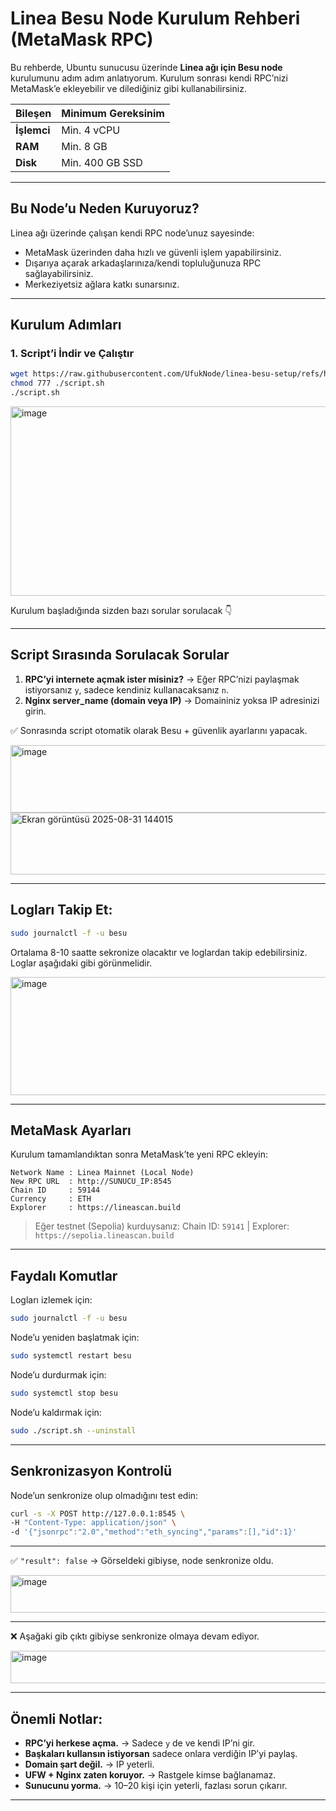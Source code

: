 # Linea Besu Node Kurulum Rehberi (MetaMask RPC)

Bu rehberde, Ubuntu sunucusu üzerinde **Linea ağı için Besu node** kurulumunu adım adım anlatıyorum.
Kurulum sonrası kendi RPC’nizi MetaMask’e ekleyebilir ve dilediğiniz gibi kullanabilirsiniz.

| Bileşen     | Minimum Gereksinim |
| ----------- | ------------------ |
| **İşlemci** | Min. 4 vCPU        |
| **RAM**     | Min. 8 GB          |
| **Disk**    | Min. 400 GB SSD    |

---

## Bu Node’u Neden Kuruyoruz?

Linea ağı üzerinde çalışan kendi RPC node’unuz sayesinde:

* MetaMask üzerinden daha hızlı ve güvenli işlem yapabilirsiniz.
* Dışarıya açarak arkadaşlarınıza/kendi topluluğunuza RPC sağlayabilirsiniz.
* Merkeziyetsiz ağlara katkı sunarsınız.

---

## Kurulum Adımları

### 1. Script’i İndir ve Çalıştır

```bash
wget https://raw.githubusercontent.com/UfukNode/linea-besu-setup/refs/heads/main/script.sh
chmod 777 ./script.sh
./script.sh
```

<img width="1677" height="303" alt="image" src="https://github.com/user-attachments/assets/9b59e3fd-b3e5-4682-b1f7-e12ff959c548" />

Kurulum başladığında sizden bazı sorular sorulacak 👇

---

## Script Sırasında Sorulacak Sorular

1. **RPC’yi internete açmak ister misiniz?** → Eğer RPC’nizi paylaşmak istiyorsanız `y`, sadece kendiniz kullanacaksanız `n`.
2. **Nginx server\_name (domain veya IP)** → Domaininiz yoksa IP adresinizi girin.

✅ Sonrasında script otomatik olarak Besu + güvenlik ayarlarını yapacak.

<img width="711" height="108" alt="image" src="https://github.com/user-attachments/assets/5737da75-17b0-4118-9d9c-0ed881ff5d03" />
<img width="634" height="99" alt="Ekran görüntüsü 2025-08-31 144015" src="https://github.com/user-attachments/assets/c1ad74ec-7e7a-4bbc-9157-eb30fa13d977" />

---

## Logları Takip Et:

```bash
sudo journalctl -f -u besu
```

Ortalama 8-10 saatte sekronize olacaktır ve loglardan takip edebilirsiniz. Loglar aşağıdaki gibi görünmelidir.

<img width="1513" height="189" alt="image" src="https://github.com/user-attachments/assets/3fac9c7b-9046-4ca0-8446-9e7397ea5646" />

---

## MetaMask Ayarları

Kurulum tamamlandıktan sonra MetaMask’te yeni RPC ekleyin:

```
Network Name : Linea Mainnet (Local Node)
New RPC URL  : http://SUNUCU_IP:8545
Chain ID     : 59144
Currency     : ETH
Explorer     : https://lineascan.build
```

> Eğer testnet (Sepolia) kurduysanız:
> Chain ID: `59141` | Explorer: `https://sepolia.lineascan.build`

---

## Faydalı Komutlar

Logları izlemek için:

```bash
sudo journalctl -f -u besu
```

Node’u yeniden başlatmak için:

```bash
sudo systemctl restart besu
```

Node’u durdurmak için:

```bash
sudo systemctl stop besu
```

Node’u kaldırmak için:

```bash
sudo ./script.sh --uninstall
```

---

## Senkronizasyon Kontrolü

Node’un senkronize olup olmadığını test edin:

```bash
curl -s -X POST http://127.0.0.1:8545 \
-H "Content-Type: application/json" \
-d '{"jsonrpc":"2.0","method":"eth_syncing","params":[],"id":1}'
```

---

✅ `"result": false` → Görseldeki gibiyse, node senkronize oldu.

<img width="634" height="60" alt="image" src="https://github.com/user-attachments/assets/961ebe71-bdeb-4c6b-be67-970a876df6a8" />

---

❌ Aşağaki gib çıktı gibiyse senkronize olmaya devam ediyor.

<img width="1209" height="52" alt="image" src="https://github.com/user-attachments/assets/c6d38895-4d9c-45b1-8efb-19bf9475617d" />

---

## Önemli Notlar:

* **RPC’yi herkese açma.** → Sadece `y` de ve kendi IP’ni gir.
* **Başkaları kullansın istiyorsan** sadece onlara verdiğin IP’yi paylaş.
* **Domain şart değil.** → IP yeterli.
* **UFW + Nginx zaten koruyor.** → Rastgele kimse bağlanamaz.
* **Sunucunu yorma.** → 10–20 kişi için yeterli, fazlası sorun çıkarır.

---
